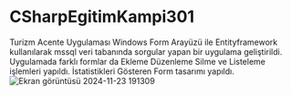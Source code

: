 # CSharpEgitimKampi301
Turizm Acente Uygulaması
Windows Form Arayüzü ile Entityframework kullanılarak mssql veri tabanında sorgular yapan bir uygulama geliştirildi.
Uygulamada farklı formlar da Ekleme Düzenleme Silme ve Listeleme işlemleri yapıldı.
İstatistikleri Gösteren Form tasarımı yapıldı.
![Ekran görüntüsü 2024-11-23 191309](https://github.com/user-attachments/assets/fcc9bdc5-ff2b-47df-937c-4f4b78bedd97)
